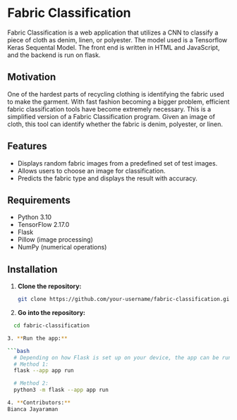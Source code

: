 # Fabric Classification

Fabric Classification is a web application that utilizes a CNN to classify a piece of cloth as denim, linen, or polyester. The model used is a Tensorflow Keras Sequental Model. The front end is written in HTML and JavaScript, and the backend is run on flask. 

## Motivation

One of the hardest parts of recycling clothing is identifying the fabric used to make the garment. With fast fashion becoming a bigger problem, efficient fabric classification tools have become extremely necessary. This is a simplified version of a Fabric Classification program. Given an image of cloth, this tool can identify whether the fabric is denim, polyester, or linen.

## Features

- Displays random fabric images from a predefined set of test images.
- Allows users to choose an image for classification.
- Predicts the fabric type and displays the result with accuracy.

## Requirements

- Python 3.10
- TensorFlow 2.17.0
- Flask
- Pillow (image processing)
- NumPy (numerical operations)

## Installation


1. **Clone the repository:**

   ```bash
   git clone https://github.com/your-username/fabric-classification.git

2. **Go into the repository:**
 ```bash
   cd fabric-classification

3. **Run the app:**

```bash
   # Depending on how Flask is set up on your device, the app can be run with one of these two commands.
   # Method 1:
   flask --app app run

   # Method 2:
   python3 -m flask --app app run

4. **Contributors:**
Bianca Jayaraman




   




   
